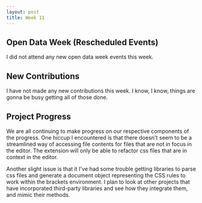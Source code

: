 ```yaml
---
layout: post
title: Week 11
---
```


## Open Data Week (Rescheduled Events)

I did not attend any new open data week events this week.

## New Contributions

I have not made any new contributions this week. I know, I know, things are gonna be busy getting all of those done.

## Project Progress

We are all continuing to make progress on our respective components of the progress. One hiccup I encountered is that there doesn't seem to be a streamlined way of accessing file contents for files that are not in focus in the editor. The extension will only be able to refactor css files that are in context in the editor.

Another slight issue is that it I've had some trouble getting libraries to parse css files and generate a document object representing the CSS rules to work within the brackets environment. I plan to look at other projects that have incorporated third-party libraries and see how they integrate them, and mimic their methods.